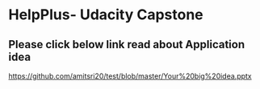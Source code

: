 # HelpPlus- Udacity Capstone

## Please click below link read about Application idea  
https://github.com/amitsri20/test/blob/master/Your%20big%20idea.pptx
